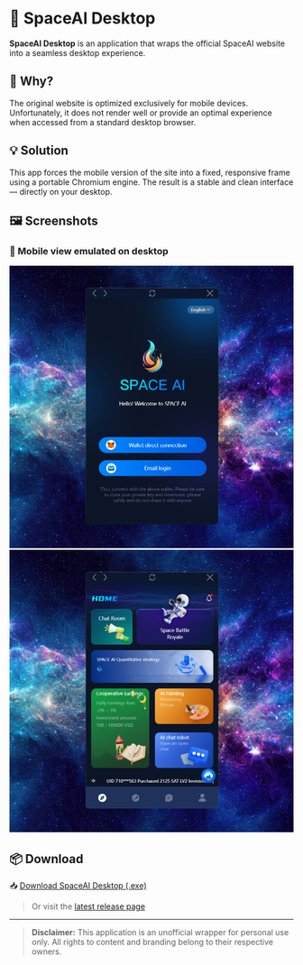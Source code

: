 # 🚀 SpaceAI Desktop

**SpaceAI Desktop** is an application that wraps the official SpaceAI website into a seamless desktop experience.


## 📱 Why?

The original website is optimized exclusively for mobile devices. Unfortunately, it does not render well or provide an optimal experience when accessed from a standard desktop browser.


## 💡 Solution

This app forces the mobile version of the site into a fixed, responsive frame using a portable Chromium engine. The result is a stable and clean interface — directly on your desktop.


## 🖼️ Screenshots

### 📲 Mobile view emulated on desktop

![Screenshot 1](https://raw.githubusercontent.com/sckrpnchs/Update/refs/heads/images/SpaceAI_desktop_1.png)
![Screenshot 2](https://raw.githubusercontent.com/sckrpnchs/Update/refs/heads/images/SpaceAI_desktop_2.png)


## 📦 Download

📥 [Download SpaceAI Desktop (.exe)](https://github.com/sckrpnchs/Update/releases/download/SpaceAI.Desktop/SpaceAI.Desktop.exe)

> Or visit the [latest release page](https://github.com/sckrpnchs/Update/releases/tag/SpaceAI.Desktop)

---

> **Disclaimer:** This application is an unofficial wrapper for personal use only. All rights to content and branding belong to their respective owners.
